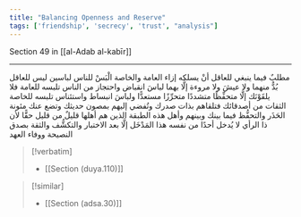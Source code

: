 ```yaml
---
title: "Balancing Openness and Reserve"
tags: ['friendship', 'secrecy', 'trust', "analysis"]
---
```


 Section 49 in [[al-Adab al-kabīr]]

---
مطلبٌ فيما ينبغي للعاقل أنْ يسلكه إزاء العامة والخاصة الْبَسْ للناس لباسين ليس للعاقل بُدٌّ منهما ولا عيشَ ولا مروءة إلَّا بهما لباسَ انقباض واحتجاز من الناس تلبسه للعامة فلا يلقَوْنَك إلَّا متحفِّظًا متشددًا متحرِّزًا مستعدًّا  ولباسَ انبساط واستئناس تلبسه للخاصة الثقات من أصدقائك فتلقاهم بذات صدرك وتُفضي إليهم بمصون حديثك وتضع عنك مئونة الحَذَر والتحفُّظ فيما بينك وبينهم  وأهل هذه الطبقة  الذين هم أهلها  قليلٌ من قليل حقًّا لأن ذا الرأي لا يُدخل أحدًا من نفسه هذا المَدْخَل إلَّا بعد الاختبار والتكشُّف والثقة بصدق النصيحة ووفاء العهد

> [!verbatim]
> - [[Section (duya.110)]]

> [!similar]
> - [[Section (adsa.30)]]
